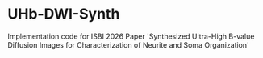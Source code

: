 # UHb-DWI-Synth
Implementation code for ISBI 2026 Paper 'Synthesized Ultra-High B-value Diffusion Images for Characterization of Neurite and Soma Organization'
